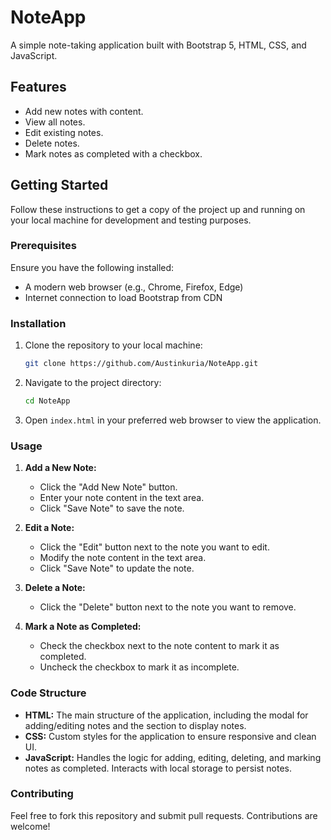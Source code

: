 # NoteApp

A simple note-taking application built with Bootstrap 5, HTML, CSS, and JavaScript.

## Features

- Add new notes with content.
- View all notes.
- Edit existing notes.
- Delete notes.
- Mark notes as completed with a checkbox.

## Getting Started

Follow these instructions to get a copy of the project up and running on your local machine for development and testing purposes.

### Prerequisites

Ensure you have the following installed:

- A modern web browser (e.g., Chrome, Firefox, Edge)
- Internet connection to load Bootstrap from CDN

### Installation

1. Clone the repository to your local machine:

    ```bash
    git clone https://github.com/Austinkuria/NoteApp.git
    ```

2. Navigate to the project directory:

    ```bash
    cd NoteApp
    ```

3. Open `index.html` in your preferred web browser to view the application.

### Usage

1. **Add a New Note:**
   - Click the "Add New Note" button.
   - Enter your note content in the text area.
   - Click "Save Note" to save the note.

2. **Edit a Note:**
   - Click the "Edit" button next to the note you want to edit.
   - Modify the note content in the text area.
   - Click "Save Note" to update the note.

3. **Delete a Note:**
   - Click the "Delete" button next to the note you want to remove.

4. **Mark a Note as Completed:**
   - Check the checkbox next to the note content to mark it as completed.
   - Uncheck the checkbox to mark it as incomplete.

### Code Structure

- **HTML:** The main structure of the application, including the modal for adding/editing notes and the section to display notes.
- **CSS:** Custom styles for the application to ensure responsive and clean UI.
- **JavaScript:** Handles the logic for adding, editing, deleting, and marking notes as completed. Interacts with local storage to persist notes.

### Contributing

Feel free to fork this repository and submit pull requests. Contributions are welcome!
